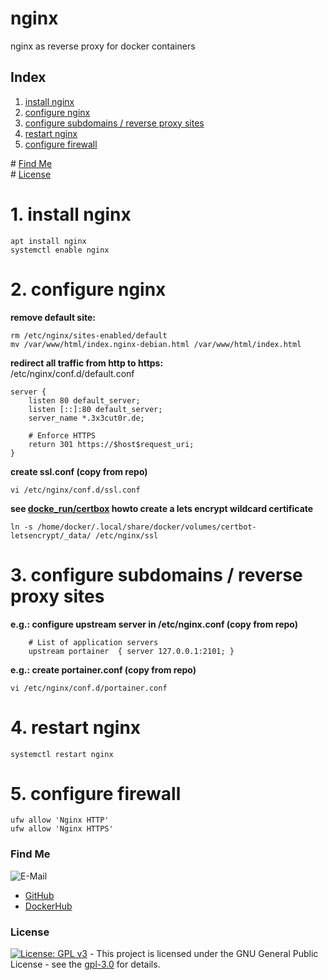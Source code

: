 # nginx

nginx as reverse proxy for docker containers

## Index

1. [install nginx](#installation)  
2. [configure nginx](#configure)  
3. [configure subdomains / reverse proxy sites](#reverse_proxy)  
4. [restart nginx](#restart)  
5. [configure firewall](#firewall)  

\# [Find Me](#findme)  
\# [License](#license)  

# 1. install nginx <a name="installation"></a>
```shell
apt install nginx
systemctl enable nginx

```

# 2. configure nginx <a name="configure"></a>
**remove default site:**  
```shell
rm /etc/nginx/sites-enabled/default
mv /var/www/html/index.nginx-debian.html /var/www/html/index.html

```
**redirect all traffic from http to https:**  
/etc/nginx/conf.d/default.conf  
```shell
server {
    listen 80 default_server;
    listen [::]:80 default_server;
    server_name *.3x3cut0r.de;

    # Enforce HTTPS
    return 301 https://$host$request_uri;
}

```
**create ssl.conf (copy from repo)**  
```shell
vi /etc/nginx/conf.d/ssl.conf

```
**see [docke_run/certbox](https://github.com/3x3cut0r/vps/tree/main/docker/docker_run/certbot) howto create a lets encrypt wildcard certificate**  
```shell
ln -s /home/docker/.local/share/docker/volumes/certbot-letsencrypt/_data/ /etc/nginx/ssl

```

# 3. configure subdomains / reverse proxy sites <a name="reverse_proxy"></a>
**e.g.: configure upstream server in /etc/nginx.conf (copy from repo)**  
```shell
    # List of application servers
    upstream portainer  { server 127.0.0.1:2101; }

```
**e.g.: create portainer.conf (copy from repo)**  
```shell
vi /etc/nginx/conf.d/portainer.conf

```

# 4. restart nginx <a name="restart"></a>
```shell
systemctl restart nginx

```

# 5. configure firewall <a name="firewall"></a>
```shell
ufw allow 'Nginx HTTP'
ufw allow 'Nginx HTTPS'

```

### Find Me <a name="findme"></a>

![E-Mail](https://img.shields.io/badge/E--Mail-executor55%40gmx.de-red)
* [GitHub](https://github.com/3x3cut0r)
* [DockerHub](https://hub.docker.com/u/3x3cut0r)

### License <a name="license"></a>

[![License: GPL v3](https://img.shields.io/badge/License-GPLv3-blue.svg)](https://www.gnu.org/licenses/gpl-3.0) - This project is licensed under the GNU General Public License - see the [gpl-3.0](https://www.gnu.org/licenses/gpl-3.0.en.html) for details.
